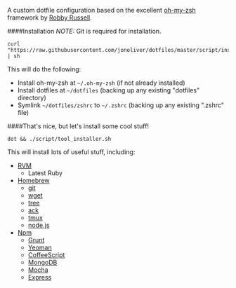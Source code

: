 A custom dotfile configuration based on the excellent [oh-my-zsh](https://github.com/robbyrussell/oh-my-zsh) framework by [Robby Russell](https://github.com/robbyrussell).

####Installation
_NOTE:_  Git is required for installation.

```
curl "https://raw.githubusercontent.com/jonoliver/dotfiles/master/script/install.sh" | sh
```

This will do the following:

- Install oh-my-zsh at `~/.oh-my-zsh` (if not already installed)
- Install dotfiles at `~/dotfiles` (backing up any existing "dotfiles" directory)
- Symlink `~/dotfiles/zshrc` to `~/.zshrc` (backing up any existing ".zshrc" file)
  
####That's nice, but let's install some cool stuff!
```
dot && ./script/tool_installer.sh
```
This will install lots of useful stuff, including:

- [RVM](https://rvm.io/)
  - Latest Ruby
- [Homebrew](http://brew.sh/)
  - [git](http://git-scm.com/)
  - [wget](https://www.gnu.org/software/wget/)
  - [tree](http://mama.indstate.edu/users/ice/tree/)
  - [ack](http://beyondgrep.com/)
  - [tmux](http://tmux.sourceforge.net/)
  - [node.js](http://nodejs.org/)
- [Npm](https://www.npmjs.org/)
  - [Grunt](http://gruntjs.com/)
  - [Yeoman](http://yeoman.io/)
  - [CoffeeScript](http://coffeescript.org/)
  - [MongoDB](https://www.mongodb.org/)
  - [Mocha](http://visionmedia.github.io/mocha/)
  - [Express](http://expressjs.com/)